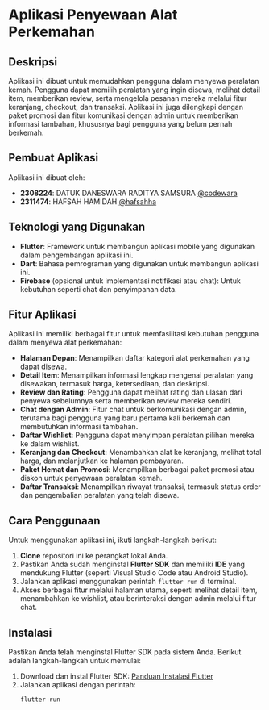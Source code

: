 # Aplikasi Penyewaan Alat Perkemahan

## Deskripsi
Aplikasi ini dibuat untuk memudahkan pengguna dalam menyewa peralatan kemah. Pengguna dapat memilih peralatan yang ingin disewa, melihat detail item, memberikan review, serta mengelola pesanan mereka melalui fitur keranjang, checkout, dan transaksi. Aplikasi ini juga dilengkapi dengan paket promosi dan fitur komunikasi dengan admin untuk memberikan informasi tambahan, khususnya bagi pengguna yang belum pernah berkemah.

## Pembuat Aplikasi
Aplikasi ini dibuat oleh:

- **2308224**: DATUK DANESWARA RADITYA SAMSURA [@codewara](https://github.com/codewara)
- **2311474**: HAFSAH HAMIDAH [@hafsahha](https://github.com/hafsahha)

## Teknologi yang Digunakan
- **Flutter**: Framework untuk membangun aplikasi mobile yang digunakan dalam pengembangan aplikasi ini.
- **Dart**: Bahasa pemrograman yang digunakan untuk membangun aplikasi ini.
- **Firebase** (opsional untuk implementasi notifikasi atau chat): Untuk kebutuhan seperti chat dan penyimpanan data.

## Fitur Aplikasi
Aplikasi ini memiliki berbagai fitur untuk memfasilitasi kebutuhan pengguna dalam menyewa alat perkemahan:

- **Halaman Depan**: Menampilkan daftar kategori alat perkemahan yang dapat disewa.
- **Detail Item**: Menampilkan informasi lengkap mengenai peralatan yang disewakan, termasuk harga, ketersediaan, dan deskripsi.
- **Review dan Rating**: Pengguna dapat melihat rating dan ulasan dari penyewa sebelumnya serta memberikan review mereka sendiri.
- **Chat dengan Admin**: Fitur chat untuk berkomunikasi dengan admin, terutama bagi pengguna yang baru pertama kali berkemah dan membutuhkan informasi tambahan.
- **Daftar Wishlist**: Pengguna dapat menyimpan peralatan pilihan mereka ke dalam wishlist.
- **Keranjang dan Checkout**: Menambahkan alat ke keranjang, melihat total harga, dan melanjutkan ke halaman pembayaran.
- **Paket Hemat dan Promosi**: Menampilkan berbagai paket promosi atau diskon untuk penyewaan peralatan kemah.
- **Daftar Transaksi**: Menampilkan riwayat transaksi, termasuk status order dan pengembalian peralatan yang telah disewa.

## Cara Penggunaan
Untuk menggunakan aplikasi ini, ikuti langkah-langkah berikut:

1. **Clone** repositori ini ke perangkat lokal Anda.
2. Pastikan Anda sudah menginstal **Flutter SDK** dan memiliki **IDE** yang mendukung Flutter (seperti Visual Studio Code atau Android Studio).
3. Jalankan aplikasi menggunakan perintah `flutter run` di terminal.
4. Akses berbagai fitur melalui halaman utama, seperti melihat detail item, menambahkan ke wishlist, atau berinteraksi dengan admin melalui fitur chat.

## Instalasi
Pastikan Anda telah menginstal Flutter SDK pada sistem Anda. Berikut adalah langkah-langkah untuk memulai:

1. Download dan instal Flutter SDK: [Panduan Instalasi Flutter](https://flutter.dev/docs/get-started/install)
2. Jalankan aplikasi dengan perintah:
   ```bash
   flutter run
   ```
